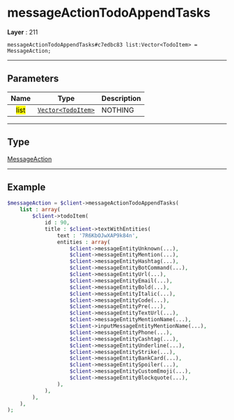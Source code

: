 # messageActionTodoAppendTasks

**Layer** : 211

```tl
messageActionTodoAppendTasks#c7edbc83 list:Vector<TodoItem> = MessageAction;
```

---

## Parameters

| Name | Type | Description |
| :---: | :---: | :--- |
| <mark>list</mark> | [`Vector<TodoItem>`](type/TodoItem) | NOTHING |

---

## Type

[MessageAction](type/MessageAction)

---

## Example

```php
$messageAction = $client->messageActionTodoAppendTasks(
	list : array(
		$client->todoItem(
			id : 90,
			title : $client->textWithEntities(
				text : '7R6KbOJwXAP9k84n',
				entities : array(
					$client->messageEntityUnknown(...),
					$client->messageEntityMention(...),
					$client->messageEntityHashtag(...),
					$client->messageEntityBotCommand(...),
					$client->messageEntityUrl(...),
					$client->messageEntityEmail(...),
					$client->messageEntityBold(...),
					$client->messageEntityItalic(...),
					$client->messageEntityCode(...),
					$client->messageEntityPre(...),
					$client->messageEntityTextUrl(...),
					$client->messageEntityMentionName(...),
					$client->inputMessageEntityMentionName(...),
					$client->messageEntityPhone(...),
					$client->messageEntityCashtag(...),
					$client->messageEntityUnderline(...),
					$client->messageEntityStrike(...),
					$client->messageEntityBankCard(...),
					$client->messageEntitySpoiler(...),
					$client->messageEntityCustomEmoji(...),
					$client->messageEntityBlockquote(...),
				),
			),
		),
	),
);
```